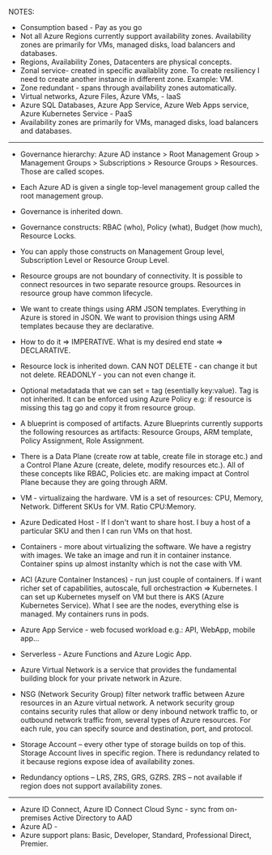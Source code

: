 NOTES:

- Consumption based - Pay as you go
- Not all Azure Regions currently support availability zones.  Availability zones are primarily for VMs, managed disks, load balancers and databases.
- Regions, Availability Zones, Datacenters are physical concepts.
- Zonal service- created in specific availablity zone. To create resiliency I need to create another instance in different zone. Example: VM.
- Zone redundant - spans through availability zones automatically.
- Virtual networks, Azure Files, Azure VMs, - IaaS
- Azure SQL Databases, Azure App Service, Azure Web Apps service, Azure Kubernetes Service - PaaS
- Availability zones are primarily for VMs, managed disks, load balancers and databases.
  
<hr>

- Governance hierarchy: Azure AD instance > Root Management Group > Management Groups > Subscriptions > Resource Groups > Resources. Those are called scopes.
- Each Azure AD is given a single top-level management group called the root management group.
- Governance is inherited down.
- Governance constructs: RBAC (who), Policy (what), Budget (how much), Resource Locks.
- You can apply those constructs on Management Group level, Subscription Level or Resource Group Level.
- Resource groups are not boundary of connectivity. It is possible to connect resources in two separate resource groups. Resources in resource group have common lifecycle.

- We want to create things using ARM JSON templates. Everything in Azure is stored in JSON.  We want to provision things using ARM templates because they are declarative.
- How to do it => IMPERATIVE. What is my desired end state => DECLARATIVE.

- Resource lock is inherited down. CAN NOT DELETE - can change it but not delete. READONLY - you can not even change it.
- Optional metadatada that we can set = tag (esentially key:value). Tag is not inherited. It can be enforced using Azure Policy e.g: if resource is missing this tag go and copy it from resource group.
- A blueprint is composed of artifacts. Azure Blueprints currently supports the following resources as artifacts: Resource Groups, ARM template, Policy Assignment, Role Assignment.
- There is a Data Plane (create row at table, create file in storage etc.) and a Control Plane Azure (create, delete, modify resources etc.). All of these concepts like RBAC, Policies etc. are making impact at Control Plane because they are going through ARM.

- VM - virtualizaing the hardware. VM is a set of resources: CPU, Memory, Network. Different SKUs for VM. Ratio CPU:Memory.
- Azure Dedicated Host - If I don't want to share host. I buy a host of a particular SKU and then I can run VMs on that host.
- Containers - more about virtualizing the software. We have a registry with images. We take an image and run it in container instance. Container spins up almost instanlty which is not the case with VM.
- ACI (Azure Container Instances) - run just couple of containers. If i want richer set of capabilities, autoscale, full orchestraction => Kubernetes. I can set up Kubernetes myself on VM but there is AKS (Azure Kubernetes Service). What I see are the nodes, everything else is managed. My containers runs in pods.
- Azure App Service - web focused workload e.g.: API, WebApp, mobile app...
- Serverless - Azure Functions and Azure Logic App.
- Azure Virtual Network is a service that provides the fundamental building block for your private network in Azure. 
- NSG (Network Security Group) filter network traffic between Azure resources in an Azure virtual network. A network security group contains security rules that allow or deny inbound network traffic to, or outbound network traffic from, several types of Azure resources. For each rule, you can specify source and destination, port, and protocol.
- Storage Account – every other type of storage builds on top of this. Storage Account lives in specific region. There is redundancy related to it because regions expose idea of availability zones.
- Redundancy options – LRS, ZRS, GRS, GZRS. ZRS – not available if region does not support availability zones.
<hr>

- Azure ID Connect, Azure ID Connect Cloud Sync - sync from on-premises Active Directory to AAD
- Azure AD - 
- Azure support plans: Basic, Developer, Standard, Professional Direct, Premier.

